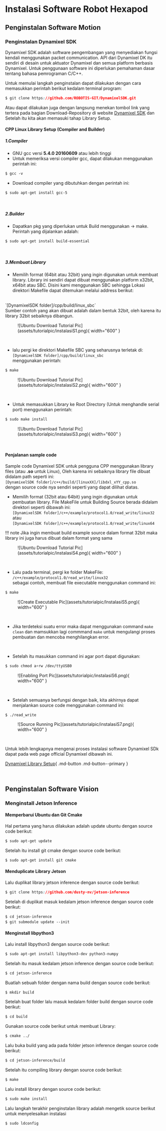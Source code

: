 # **Instalasi Software Robot Hexapod**

## **Penginstalan Software Motion**

### **Penginstalan Dynamixel SDK**
Dynamixel SDK adalah software pengembangan yang menyediakan fungsi kendali menggunakan packet communication. API dari Dynamixel DK itu sendiri di desain untuk aktuator Dynamixel dan semua platform berbasis Dynamixel. Untuk penggunaan software ini diperlukan pemahaman dasar tentang bahasa pemrograman C/C++.

Untuk memulai langkah penginstalan dapat dilakukan dengan cara memasukkan perintah berikut kedalam terminal program:
``` css title="Perintah Penginstalan Dynamixel SDK"
$ git clone https://github.com/ROBOTIS-GIT/DynamixelSDK.git
```
Atau dapat dilakukan juga dengan langsung menekan tombol link yang tertera pada bagian Download-Repository di website [Dynamixel SDK](https://emanual.robotis.com/docs/en/software/dynamixel/dynamixel_sdk/download/#repository) dan Setelah itu kita akan memasuki tahap Library Setup.
<br>


#### **CPP Linux Library Setup (Compiler and Builder)**
##### 1.Compiler
- GNU gcc versi **5.4.0 20160609** atau lebih tinggi
- Untuk memeriksa versi compiler gcc, dapat dilakukan menggunakan perintah ini:
``` css
$ gcc -v 
```
- Download compiler yang dibutuhkan dengan perintah ini:
``` css
$ sudo apt-get install gcc-5
```
<br>

##### 2.Builder
- Dapatkan pkg yang diperlukan untuk Build menggunakan → make. Perintah yang dijalankan adalah:
``` css
$ sudo apt-get install build-essential
```
<br>

##### 3.Membuat Library
- Memilih format (64bit atau 32bit) yang ingin digunakan untuk membuat library. Library ini sendiri dapat dibuat menggunakan platform x32bit, x64bit atau SBC. Disini kami menggunakan SBC sehingga Lokasi direktori Makefile dapat ditemukan melalui address berikut: 
<br> 
`[DynamixelSDK folder]/cpp/build/linux_sbc`
<br>
Sumber contoh yang akan dibuat adalah dalam bentuk 32bit, oleh karena itu library 32bit sebaiknya dibangun.
<figure markdown="span">
    ![Ubuntu Download Tutorial Pic](assets/tutorialpic/instalasiS1.png){ width="600" }
</figure>

<br>

- lalu pergi ke direktori Makefile SBC yang seharusnya terletak di: <br> `[DynamixelSDK folder]/cpp/build/linux_sbc` <br> menggunakan perintah:
``` css
$ make
```
<figure markdown="span">
    ![Ubuntu Download Tutorial Pic](assets/tutorialpic/instalasiS2.png){ width="600" }
</figure>

<br>

- Untuk memasukkan Library ke Root Directory (Untuk menghandle serial port) menggunakan perintah:
``` css
$ sudo make install
```
<figure markdown="span">
    ![Ubuntu Download Tutorial Pic](assets/tutorialpic/instalasiS3.png){ width="600" }
</figure>

<br>


#### **Penjalanan sample code**
Sample code Dynamixel SDK untuk pengguna CPP menggunakan library files (atau **.so** untuk Linux), Oleh karena ini sebaiknya library file dibuat didalam path seperti ini:
<br>
`[DynamixelSDK folder]/c++/build/[linuxXX]/libdxl_xYY_cpp.so`
<br>
dengan source code nya sendiri seperti yang dapat dilihat diatas.

- Memilih format (32bit atau 64bit) yang ingin digunakan untuk pembuatan library. File MakeFile untuk Building Source berada didalam direktori seperti dibawah ini:
<br>`[DynamixelSDK folder]/c++/example/protocol1.0/read_write/linux32`<br>
atau
<br>`[DynamixelSDK folder]/c++/example/protocol1.0/read_write/linux64`<br>

!!! note
    Jika ingin membuat build example source dalam format 32bit maka library ini juga harus dibuat dalam format yang sama 
 
<figure markdown="span">
    ![Ubuntu Download Tutorial Pic](assets/tutorialpic/instalasiS4.png){ width="600" }
</figure>

<br>

- Lalu pada terminal, pergi ke folder MakeFile:
<br>`/c++/example/protocol1.0/read_write/linux32`<br>
sebagai contoh, membuat file executable menggunakan command ini:
``` css
$ make
```

<figure markdown="span">
    ![Create Executable Pic](assets/tutorialpic/InstalasiS5.png){ width="600" }
</figure>

<br>

- Jika terdeteksi suatu error maka dapat menggunakan command 
`make clean` dan mamsukkan lagi commmand `make` untuk mengulangi proses pembuatan dan mencoba menghilangkan error.

<br>

- Setelah itu masukkan command ini agar port dapat digunakan:
``` css
$ sudo chmod a+rw /dev/ttyUSB0
```
<figure markdown="span">
    ![Enabling Port Pic](assets/tutorialpic/instalasiS6.png){ width="600" }
</figure>

<br>

- Setelah semuanya berfungsi dengan baik, kita akhirnya dapat menjalankan source code menggunakan command ini:
``` css
$ ./read_write
```
<figure markdown="span">
    ![Source Running Pic](assets/tutorialpic/instalasiS7.png){ width="600" }
</figure>

<br>

Untuk lebih lengkapnya mengenai proses instalasi software Dynamixel SDk dapat pada web page official Dynamixel dibawah ini.
<br>

[Dynamixel Library Setup](https://emanual.robotis.com/docs/en/software/dynamixel/dynamixel_sdk/library_setup/cpp_linux/#cpp-linux){ .md-button .md-button--primary }


<br>


## **Penginstalan Software Vision**

### **Menginstall Jetson Inference**

#### **Memperbarui Ubuntu dan Git Cmake**
Hal pertama yang harus dilakukan adalah update ubuntu dengan source code berikut:   
``` css
$ sudo apt-get update
```
Setelah itu install git cmake dengan source code berikut:
``` css
$ sudo apt-get install git cmake
```


#### **Menduplicate Library Jetson**
Lalu duplikat library jetson inference dengan source code berikut: 
``` css
$ git clone https://github.com/dusty-nv/jetson-inference
```
Setelah di duplikat masuk kedalam jetson inference dengan source code berikut:
``` css
$ cd jetson-inference
$ git submodule update --init
```


#### **Menginstall libpython3**
Lalu install libpython3 dengan source code berikut: <br>
``` css
$ sudo apt-get install libpython3-dev python3-numpy
```
Setelah itu masuk kedalam jetson inference dengan source code berikut: <br>
``` css
$ cd jetson-inference
```
Buatlah sebuah folder dengan nama build dengan source code berikut: <br>
``` css
$ mkdir build
```
Setelah buat folder lalu masuk kedalam folder build dengan source code berikut: <br>
``` css
$ cd build
```
Gunakan source code berikut untuk membuat Library: <br>
``` css
$ cmake ../
```
Lalu buka build yang ada pada folder jetson inference dengan source code berikut: <br>
``` css
$ cd jetson-inference/build
```
Setelah itu compiling library dengan source code berikut: <br>
``` css
$ make
```
Lalu install library dengan source code berikut: <br>
``` css
$ sudo make install
```
Lalu langkah terakhir penginstalan library adalah mengetik source berikut untuk menyelesaikan instalasi <br>
``` css
$ sudo ldconfig
```